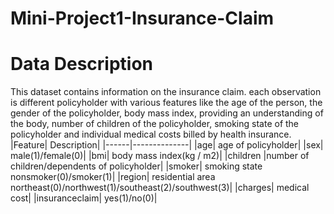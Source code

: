 # Mini-Project1-Insurance-Claim

# Data Description
This dataset contains information on the insurance claim. each observation is different
policyholder with various features like the age of the person, the gender of the policyholder,
body mass index, providing an understanding of the body, number of children of the
policyholder, smoking state of the policyholder and individual medical costs billed by health
insurance.
|Feature| Description|
|------|--------------|
|age| age of policyholder|
|sex| male(1)/female(0)|
|bmi| body mass index(kg / m2)|
|children |number of children/dependents of policyholder|
|smoker| smoking state nonsmoker(0)/smoker(1)|
|region| residential area northeast(0)/northwest(1)/southeast(2)/southwest(3)|
|charges| medical cost|
|insuranceclaim| yes(1)/no(0)|
